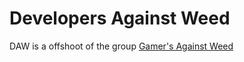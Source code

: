 # Developers Against Weed
DAW is a offshoot of the group [Gamer's Against Weed](https://scp-wiki.wikidot.com/gamers-against-weed-hub)
